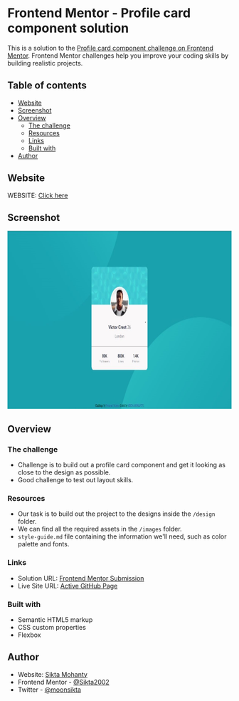 # Frontend Mentor - Profile card component solution

This is a solution to the [Profile card component challenge on Frontend Mentor](https://www.frontendmentor.io/challenges/profile-card-component-cfArpWshJ). Frontend Mentor challenges help you improve your coding skills by building realistic projects. 

## Table of contents

- [Website](#website)
- [Screenshot](#screenshot)
- [Overview](#overview)
  - [The challenge](#the-challenge)
  - [Resources](#resources)
  - [Links](#links)
  - [Built with](#built-with)
- [Author](#author)

## Website

<p>WEBSITE: <a href="https://sikta2002.github.io/Profile_card_component-Frontend-Mentor/">Click here</a></p>

## Screenshot

<div align="center">
<img src="./Screenshots/Desktop_View_Screenshot.jpg" width="800" height="400">
</div>

## Overview

### The challenge

- Challenge is to build out a profile card component and get it looking as close to the design as possible.
- Good challenge to test out layout skills.

### Resources

- Our task is to build out the project to the designs inside the `/design` folder.
- We can find all the required assets in the `/images` folder.
- `style-guide.md` file containing the information we'll need, such as color palette and fonts.

### Links

- Solution URL: [Frontend Mentor Submission](https://www.frontendmentor.io/solutions/profile-card-component-FBWpkakqjK)
- Live Site URL: [Active GitHub Page](https://sikta2002.github.io/Profile_card_component-Frontend-Mentor/)

### Built with

- Semantic HTML5 markup
- CSS custom properties
- Flexbox

## Author

- Website: <a href="https://github.com/Sikta2002">Sikta Mohanty</a>
- Frontend Mentor - <a href="https://www.frontendmentor.io/profile/Sikta2002">@Sikta2002</a>
- Twitter - <a href="https://twitter.com/moonsikta">@moonsikta</a>
